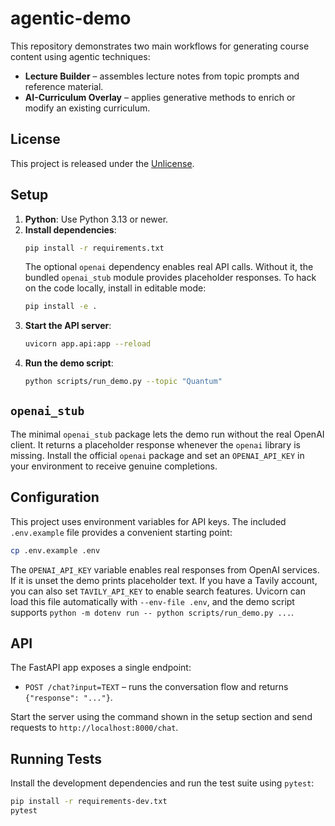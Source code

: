 # agentic-demo

This repository demonstrates two main workflows for generating course content using agentic techniques:

* **Lecture Builder** – assembles lecture notes from topic prompts and reference material.
* **AI-Curriculum Overlay** – applies generative methods to enrich or modify an existing curriculum.

## License

This project is released under the [Unlicense](LICENSE).

## Setup

1. **Python**: Use Python 3.13 or newer.
2. **Install dependencies**:
   ```bash
   pip install -r requirements.txt
   ```
   The optional `openai` dependency enables real API calls. Without it,
   the bundled `openai_stub` module provides placeholder responses.
   To hack on the code locally, install in editable mode:
   ```bash
   pip install -e .
   ```
3. **Start the API server**:
   ```bash
   uvicorn app.api:app --reload
   ```
4. **Run the demo script**:
   ```bash
   python scripts/run_demo.py --topic "Quantum"
   ```

## `openai_stub`

The minimal `openai_stub` package lets the demo run without the real
OpenAI client. It returns a placeholder response whenever the `openai`
library is missing. Install the official `openai` package and set an
`OPENAI_API_KEY` in your environment to receive genuine completions.

## Configuration

This project uses environment variables for API keys. The included
`.env.example` file provides a convenient starting point:

```bash
cp .env.example .env
```

The `OPENAI_API_KEY` variable enables real responses from OpenAI services. If it
is unset the demo prints placeholder text. If you have a Tavily account, you can also set `TAVILY_API_KEY` to enable
search features. Uvicorn can load this file automatically with `--env-file .env`,
and the demo script supports `python -m dotenv run -- python scripts/run_demo.py ...`.

## API

The FastAPI app exposes a single endpoint:

- `POST /chat?input=TEXT` – runs the conversation flow and returns
  `{"response": "..."}`.

Start the server using the command shown in the setup section and send requests
to `http://localhost:8000/chat`.

## Running Tests

Install the development dependencies and run the test suite using `pytest`:

```bash
pip install -r requirements-dev.txt
pytest
```
